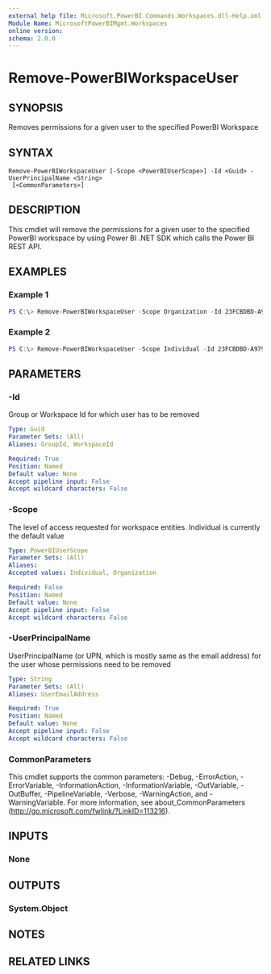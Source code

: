 ```yaml
---
external help file: Microsoft.PowerBI.Commands.Workspaces.dll-Help.xml
Module Name: MicrosoftPowerBIMgmt.Workspaces
online version:
schema: 2.0.0
---
```


# Remove-PowerBIWorkspaceUser

## SYNOPSIS
Removes permissions for a given user to the specified PowerBI Workspace

## SYNTAX

```
Remove-PowerBIWorkspaceUser [-Scope <PowerBIUserScope>] -Id <Guid> -UserPrincipalName <String>
 [<CommonParameters>]
```

## DESCRIPTION
This cmdlet will remove the permissions for a given user to the specified PowerBI workspace by using Power BI .NET SDK which calls the Power BI REST API.

## EXAMPLES

### Example 1
```powershell
PS C:\> Remove-PowerBIWorkspaceUser -Scope Organization -Id 23FCBDBD-A979-45D8-B1C8-6D21E0F4BE50 -UserEmailAddress john@contoso.com
```

### Example 2
```powershell
PS C:\> Remove-PowerBIWorkspaceUser -Scope Individual -Id 23FCBDBD-A979-45D8-B1C8-6D21E0F4BE50 -UserEmailAddress john@contoso.com
```

## PARAMETERS

### -Id
Group or Workspace Id for which user has to be removed

```yaml
Type: Guid
Parameter Sets: (All)
Aliases: GroupId, WorkspaceId

Required: True
Position: Named
Default value: None
Accept pipeline input: False
Accept wildcard characters: False
```

### -Scope
The level of access requested for workspace entities. Individual is currently the default value

```yaml
Type: PowerBIUserScope
Parameter Sets: (All)
Aliases:
Accepted values: Individual, Organization

Required: False
Position: Named
Default value: None
Accept pipeline input: False
Accept wildcard characters: False
```

### -UserPrincipalName
UserPrincipalName (or UPN, which is mostly same as the email address) for the user whose permissions need to be removed

```yaml
Type: String
Parameter Sets: (All)
Aliases: UserEmailAddress

Required: True
Position: Named
Default value: None
Accept pipeline input: False
Accept wildcard characters: False
```

### CommonParameters
This cmdlet supports the common parameters: -Debug, -ErrorAction, -ErrorVariable, -InformationAction, -InformationVariable, -OutVariable, -OutBuffer, -PipelineVariable, -Verbose, -WarningAction, and -WarningVariable. For more information, see about_CommonParameters (http://go.microsoft.com/fwlink/?LinkID=113216).

## INPUTS

### None

## OUTPUTS

### System.Object

## NOTES

## RELATED LINKS

